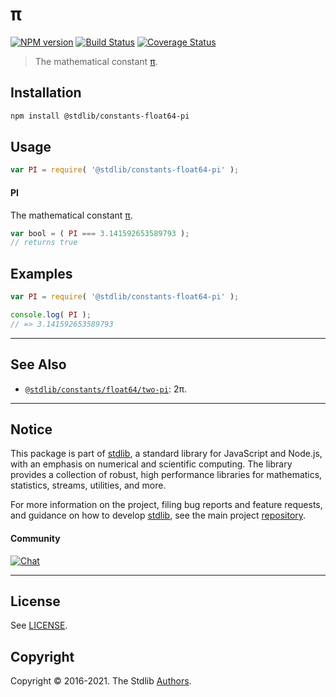 <!--

@license Apache-2.0

Copyright (c) 2018 The Stdlib Authors.

Licensed under the Apache License, Version 2.0 (the "License");
you may not use this file except in compliance with the License.
You may obtain a copy of the License at

   http://www.apache.org/licenses/LICENSE-2.0

Unless required by applicable law or agreed to in writing, software
distributed under the License is distributed on an "AS IS" BASIS,
WITHOUT WARRANTIES OR CONDITIONS OF ANY KIND, either express or implied.
See the License for the specific language governing permissions and
limitations under the License.

-->

# π

[![NPM version][npm-image]][npm-url] [![Build Status][test-image]][test-url] [![Coverage Status][coverage-image]][coverage-url] <!-- [![dependencies][dependencies-image]][dependencies-url] -->

> The mathematical constant [π][pi].

<section class="installation">

## Installation

```bash
npm install @stdlib/constants-float64-pi
```

</section>

<section class="usage">

## Usage

```javascript
var PI = require( '@stdlib/constants-float64-pi' );
```

#### PI

The mathematical constant [π][pi].

```javascript
var bool = ( PI === 3.141592653589793 );
// returns true
```

</section>

<!-- /.usage -->

<section class="examples">

## Examples

<!-- TODO: better example -->

<!-- eslint no-undef: "error" -->

```javascript
var PI = require( '@stdlib/constants-float64-pi' );

console.log( PI );
// => 3.141592653589793
```

</section>

<!-- /.examples -->

<!-- Section for related `stdlib` packages. Do not manually edit this section, as it is automatically populated. -->

<section class="related">

* * *

## See Also

-   <span class="package-name">[`@stdlib/constants/float64/two-pi`][@stdlib/constants/float64/two-pi]</span><span class="delimiter">: </span><span class="description">2π.</span>

</section>

<!-- /.related -->

<!-- Section for all links. Make sure to keep an empty line after the `section` element and another before the `/section` close. -->


<section class="main-repo" >

* * *

## Notice

This package is part of [stdlib][stdlib], a standard library for JavaScript and Node.js, with an emphasis on numerical and scientific computing. The library provides a collection of robust, high performance libraries for mathematics, statistics, streams, utilities, and more.

For more information on the project, filing bug reports and feature requests, and guidance on how to develop [stdlib][stdlib], see the main project [repository][stdlib].

#### Community

[![Chat][chat-image]][chat-url]

---

## License

See [LICENSE][stdlib-license].


## Copyright

Copyright &copy; 2016-2021. The Stdlib [Authors][stdlib-authors].

</section>

<!-- /.stdlib -->

<!-- Section for all links. Make sure to keep an empty line after the `section` element and another before the `/section` close. -->

<section class="links">

[npm-image]: http://img.shields.io/npm/v/@stdlib/constants-float64-pi.svg
[npm-url]: https://npmjs.org/package/@stdlib/constants-float64-pi

[test-image]: https://github.com/stdlib-js/constants-float64-pi/actions/workflows/test.yml/badge.svg
[test-url]: https://github.com/stdlib-js/constants-float64-pi/actions/workflows/test.yml

[coverage-image]: https://img.shields.io/codecov/c/github/stdlib-js/constants-float64-pi/main.svg
[coverage-url]: https://codecov.io/github/stdlib-js/constants-float64-pi?branch=main

<!--

[dependencies-image]: https://img.shields.io/david/stdlib-js/constants-float64-pi.svg
[dependencies-url]: https://david-dm.org/stdlib-js/constants-float64-pi/main

-->

[chat-image]: https://img.shields.io/gitter/room/stdlib-js/stdlib.svg
[chat-url]: https://gitter.im/stdlib-js/stdlib/

[stdlib]: https://github.com/stdlib-js/stdlib

[stdlib-authors]: https://github.com/stdlib-js/stdlib/graphs/contributors

[stdlib-license]: https://raw.githubusercontent.com/stdlib-js/constants-float64-pi/main/LICENSE

[pi]: https://en.wikipedia.org/wiki/Pi

<!-- <related-links> -->

[@stdlib/constants/float64/two-pi]: https://github.com/stdlib-js/constants-float64-two-pi

<!-- </related-links> -->

</section>

<!-- /.links -->
